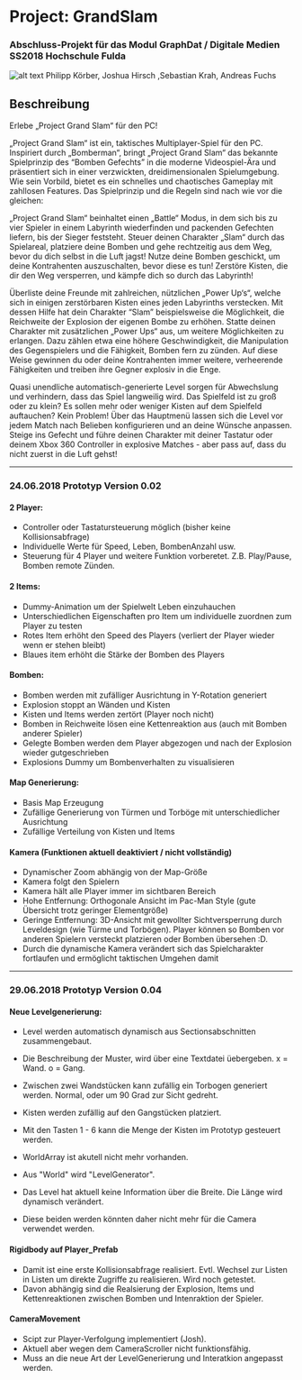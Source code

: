 # Project: GrandSlam

### Abschluss-Projekt für das Modul GraphDat / Digitale Medien SS2018 Hochschule Fulda
![alt text](http://anfuchs.de/grandslam.png "Grand Slam")
Philipp Körber, Joshua Hirsch ,Sebastian Krah, Andreas Fuchs

## Beschreibung
Erlebe „Project Grand Slam“ für den PC!

„Project Grand Slam“ ist ein, taktisches Multiplayer-Spiel für den PC. Inspiriert durch „Bomberman“, bringt „Project Grand Slam“ das bekannte Spielprinzip des “Bomben Gefechts” in die moderne Videospiel-Ära und präsentiert sich in einer verzwickten, dreidimensionalen Spielumgebung. Wie sein Vorbild, bietet es ein schnelles und chaotisches Gameplay mit zahllosen Features.
Das Spielprinzip und die Regeln sind nach wie vor die gleichen:

„Project Grand Slam“ beinhaltet einen „Battle“ Modus, in dem sich bis zu vier Spieler in einem Labyrinth wiederfinden und packenden Gefechten liefern, bis der Sieger feststeht. Steuer deinen Charakter „Slam“ durch das Spielareal, platziere deine Bomben und gehe rechtzeitig aus dem Weg, bevor du dich selbst in die Luft jagst! Nutze deine Bomben geschickt, um deine Kontrahenten auszuschalten, bevor diese es tun! Zerstöre Kisten, die dir den Weg versperren, und kämpfe dich so durch das Labyrinth!

Überliste deine Freunde mit zahlreichen, nützlichen „Power Up‘s“, welche sich in einigen zerstörbaren Kisten eines jeden Labyrinths verstecken. Mit dessen Hilfe hat dein Charakter “Slam” beispielsweise die Möglichkeit, die Reichweite der Explosion der eigenen Bombe zu erhöhen. Statte deinen Charakter mit zusätzlichen „Power Ups“ aus, um weitere Möglichkeiten zu erlangen. Dazu zählen etwa eine höhere Geschwindigkeit, die Manipulation des Gegenspielers und die Fähigkeit, Bomben fern zu zünden. Auf diese Weise gewinnen du oder deine Kontrahenten immer weitere, verheerende Fähigkeiten und treiben ihre Gegner explosiv in die Enge.

Quasi unendliche automatisch-generierte Level sorgen für Abwechslung und verhindern, dass das Spiel langweilig wird. Das Spielfeld ist zu groß oder zu klein? Es sollen mehr oder weniger Kisten auf dem Spielfeld auftauchen? Kein Problem! Über das Hauptmenü lassen sich die Level vor jedem Match nach Belieben konfigurieren und an deine Wünsche anpassen.
Steige ins Gefecht und führe deinen Charakter mit deiner Tastatur oder deinem Xbox 360 Controller in explosive Matches - aber pass auf, dass du nicht zuerst in die Luft gehst!

_____________________________________________________________________________________________________________________________

### 24.06.2018 Prototyp Version 0.02
#### 2 Player:
  * Controller oder Tastatursteuerung möglich (bisher keine Kollisionsabfrage)
  * Individuelle Werte für Speed, Leben, BombenAnzahl usw.
  * Steuerung für 4 Player und weitere Funktion vorberetet. Z.B. Play/Pause, Bomben remote Zünden.

#### 2 Items:
  * Dummy-Animation um der Spielwelt Leben einzuhauchen
  * Unterschiedlichen Eigenschaften pro Item um individuelle zuordnen zum Player zu testen
  * Rotes Item erhöht den Speed des Players (verliert der Player wieder wenn er stehen bleibt)
  * Blaues item erhöht die Stärke der Bomben des Players

#### Bomben:
  * Bomben werden mit zufälliger Ausrichtung in Y-Rotation generiert
  * Explosion stoppt an Wänden und Kisten
  * Kisten und Items werden zertört (Player noch nicht)
  * Bomben in Reichweite lösen eine Kettenreaktion aus (auch mit Bomben anderer Spieler)
  * Gelegte Bomben werden dem Player abgezogen und nach der Explosion wieder gutgeschrieben
  * Explosions Dummy um Bombenverhalten zu visualisieren

#### Map Generierung:
  * Basis Map Erzeugung
  * Zufällige Generierung von Türmen und Torböge mit unterschiedlicher Ausrichtung
  * Zufällige Verteilung von Kisten und Items
  
#### Kamera (Funktionen aktuell deaktiviert / nicht vollständig)
  * Dynamischer Zoom abhängig von der Map-Größe
  * Kamera folgt den Spielern
  * Kamera hält alle Player immer im sichtbaren Bereich
  * Hohe Entfernung: Orthogonale Ansicht im Pac-Man Style (gute Übersicht trotz geringer Elementgröße)
  * Geringe Entfernung: 3D-Ansicht mit gewollter Sichtversperrung durch Leveldesign (wie Türme und Torbögen). Player können so Bomben vor anderen Spielern versteckt platzieren oder Bomben übersehen :D.
  * Durch die dynamische Kamera verändert sich das Spielcharakter fortlaufen und ermöglicht taktischen Umgehen damit
  _____________________________________________________________________________________________________________________________

### 29.06.2018 Prototyp Version 0.04
#### Neue Levelgenerierung:
  * Level werden automatisch dynamisch aus Sectionsabschnitten zusammengebaut.
  * Die Beschreibung der Muster, wird über eine Textdatei üebergeben. x = Wand. o = Gang.
  * Zwischen zwei Wandstücken kann zufällig ein Torbogen generiert werden. Normal, oder um 90 Grad zur Sicht gedreht.
  * Kisten werden zufällig auf den Gangstücken platziert.
  * Mit den Tasten 1 - 6 kann die Menge der Kisten im Prototyp gesteuert werden.

  * WorldArray ist akutell nicht mehr vorhanden.
  * Aus "World" wird "LevelGenerator".
  * Das Level hat aktuell keine Information über die Breite. Die Länge wird dynamisch verändert.
  * Diese beiden werden könnten daher nicht mehr für die Camera verwendet werden.

#### Rigidbody auf Player_Prefab
  * Damit ist eine erste Kollisionsabfrage realisiert. Evtl. Wechsel zur Listen in Listen um direkte Zugriffe zu realisieren. Wird noch getestet.
  * Davon abhängig sind die Realsierung der Explosion, Items und Kettenreaktionen zwischen Bomben und Intenraktion der Spieler.

#### CameraMovement
  * Scipt zur Player-Verfolgung implementiert (Josh).
  * Aktuell aber wegen dem CameraScroller nicht funktionsfähig.
  * Muss an die neue Art der LevelGenerierung und Interatkion angepasst werden.
